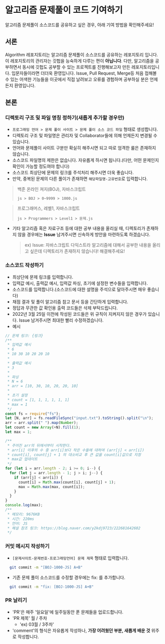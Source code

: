# 알고리즘 문제풀이 코드 기여하기

알고리즘 문제풀이 소스코드를 공유하고 싶은 경우, 아래 기여 방법을 확인해주세요!

## 서론

Algorithm 레포지토리는 알고리즘 문제풀이 소스코드를 공유하는 레포지토리 입니다.
이 레포지토리의 관리자는 깃헙을 능숙하게 다루는 편이 **아닙니다**.
다만, 알고리즘을 공부하면서 동시에 깃헙도 공부할 수 있는 프로젝트를 진행해보고자 만든 레포지토리입니다.
입문자들이라면 더더욱 환영입니다.
Issue, Pull Request, Merge등 처음 접해볼 수 있는 어색한 기능들을 이곳에서 직접 날려보고 오류를 경험하며 공부하실 분은 언제든지 환영입니다.

## 본론

### 디렉토리 구조 및 파일 명칭 정하기(새롭게 추가할 경우만)

- `프로그래밍 언어 > 문제 풀이 사이트 > 문제 풀이 소스 코드 파일` 형태로 생성합니다.
- 디렉토리 구조 및 파일명은 관리자 및 Collaborator들에 의해 언제든지 변경될 수 있습니다.
- 언어와 문제풀이 사이트 구분만 확실히 해주시면 되고 따로 엄격한 룰은 존재하지 않습니다.
- 소스코드 파일명의 제한은 없습니다. 자유롭게 하시면 됩니다.(다만, 어떤 문제인지 확인이 가능할 정도여야 합니다)
- 소스코드 최상단에 문제의 링크를 주석처리 해주시면 더욱 좋습니다.
- 만약, 중복된 문제의 다른 풀이가 존재하면 `해당파일명-고유번호`로 입력합니다.

> 백준 온라인 져지(BOJ), 자바스크립트
>
> `js > BOJ > 0~9999 > 1000.js`

> 프로그래머스, 레벨1, 자바스크립트
>
> `js > Programmers > Level1 > 문제.js`

- 기타 알고리즘 혹은 자료구조 등에 대한 공부 내용을 올리실 때, 디렉토리가 존재하지 않을 경우에는 **Issue** 남겨주시면 신속하게 방안을 마련하도록 하겠습니다.
  > ex) Issue: 자바스크립트 다익스트라 알고리즘에 대해서 공부한 내용을 올리고 싶은데 디렉토리가 존재하지 않습니다! 해결해주세요!

### 소스코드 작성하기

- 최상단에 문제 링크를 입력합니다.
- 입력값 예시, 출력값 예시, 입력값 파싱, 초기에 설정한 변수들을 입력합니다.
- 소스코드를 입력합니다.(소스코드에 대한 설명을 주석으로 달아주시면 매우 좋습니다)
- 채점 결과 및 풀이 알고리즘 참고 문서 등을 간단하게 입력합니다.
- 정답과 무관한 값 확인용 출력 코드들은 삭제 부탁드립니다.
- 2022년 3월 25일 이전에 작성된 코드들은 위 규칙이 지켜지지 않은 경우가 있습니다. Issue 남겨주시면 최대한 빨리 수정하겠습니다.
- 예시

```js
// 문제 링크: {링크}
/**
 * 입력값 예시
 * 6
 * 10 30 10 20 20 10
 *
 * 출력값 예시
 * 3
 *
 * 파싱
 * N = 6
 * arr = [10, 30, 10, 20, 20, 10]
 *
 * 초기 설정
 * count = [1, 1, 1, 1, 1, 1]
 * max = 1
 */
const fs = require("fs");
let [N, arr] = fs.readFileSync("input.txt").toString().split("\n");
arr = arr.split(" ").map(Number);
let count = new Array(+N).fill(1);
let max = 1;

/**
 * 주어진 arr의 뒤에서부터 시작한다.
 * arr[i] 이후의 수 중 arr[i]보다 작은 수들에 대하여 (arr[j] < arr[i])
 * count[i], count[j] + 1 의 대소비교 후 큰 값을 count[i]값으로 지정
 * max값 업데이트
 */
for (let i = arr.length - 2; i >= 0; i--) {
  for (let j = arr.length - 1; j > i; j--) {
    if (arr[j] < arr[i]) {
      count[i] = Math.max(count[i], count[j] + 1);
      max = Math.max(max, count[i]);
    }
  }
}
console.log(max);
/**
 * 메모리: 9676KB
 * 시간: 220ms
 * 언어: JS
 * 해설 참조 링크: https://blog.naver.com/y2kdj9723/222681642602
 */
```

### 커밋 메시지 작성하기

- `[문제사이트-문제번호-프로그래밍언어] 문제 제목` 형태로 입력합니다.

```sh
  git commit -m "[BOJ-1000-JS] A+B"
```

- 기존 문제 풀이 소스코드를 수정할 경우에는 fix: 를 추가합니다.

```sh
  git commit -m "fix: [BOJ-1000-JS] A+B"
```

### PR 날리기

- 'PR'은 매주 '일요일'에 일주일동안 푼 문제들을 업로드합니다.
- 'PR 제목' 월 / 주차
  - 'ex) 03월 / 3주차'
- 'comment'의 형식은 자유롭게 작성하나, **가장 어려웠던 부분, 새롭게 배운 것** 위주로 작성합니다.
